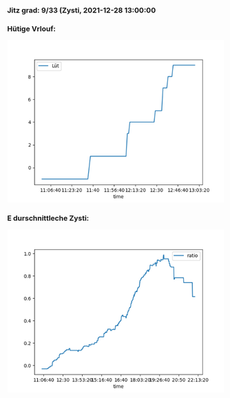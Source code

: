 ### Jitz grad: 9/33 (Zysti, 2021-12-28 13:00:00

### Hütige Vrlouf:
![Graph](Today.png)

### E durschnittleche Zysti:
![Graph](Zysti.png)